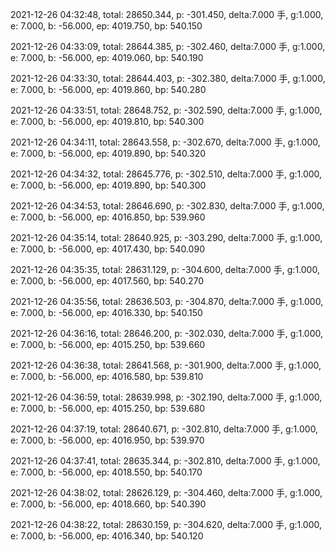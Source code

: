2021-12-26 04:32:48, total: 28650.344, p: -301.450, delta:7.000 手, g:1.000, e: 7.000, b: -56.000, ep: 4019.750, bp: 540.150

2021-12-26 04:33:09, total: 28644.385, p: -302.460, delta:7.000 手, g:1.000, e: 7.000, b: -56.000, ep: 4019.060, bp: 540.190

2021-12-26 04:33:30, total: 28644.403, p: -302.380, delta:7.000 手, g:1.000, e: 7.000, b: -56.000, ep: 4019.860, bp: 540.280

2021-12-26 04:33:51, total: 28648.752, p: -302.590, delta:7.000 手, g:1.000, e: 7.000, b: -56.000, ep: 4019.810, bp: 540.300

2021-12-26 04:34:11, total: 28643.558, p: -302.670, delta:7.000 手, g:1.000, e: 7.000, b: -56.000, ep: 4019.890, bp: 540.320

2021-12-26 04:34:32, total: 28645.776, p: -302.510, delta:7.000 手, g:1.000, e: 7.000, b: -56.000, ep: 4019.890, bp: 540.300

2021-12-26 04:34:53, total: 28646.690, p: -302.830, delta:7.000 手, g:1.000, e: 7.000, b: -56.000, ep: 4016.850, bp: 539.960

2021-12-26 04:35:14, total: 28640.925, p: -303.290, delta:7.000 手, g:1.000, e: 7.000, b: -56.000, ep: 4017.430, bp: 540.090

2021-12-26 04:35:35, total: 28631.129, p: -304.600, delta:7.000 手, g:1.000, e: 7.000, b: -56.000, ep: 4017.560, bp: 540.270

2021-12-26 04:35:56, total: 28636.503, p: -304.870, delta:7.000 手, g:1.000, e: 7.000, b: -56.000, ep: 4016.330, bp: 540.150

2021-12-26 04:36:16, total: 28646.200, p: -302.030, delta:7.000 手, g:1.000, e: 7.000, b: -56.000, ep: 4015.250, bp: 539.660

2021-12-26 04:36:38, total: 28641.568, p: -301.900, delta:7.000 手, g:1.000, e: 7.000, b: -56.000, ep: 4016.580, bp: 539.810

2021-12-26 04:36:59, total: 28639.998, p: -302.190, delta:7.000 手, g:1.000, e: 7.000, b: -56.000, ep: 4015.250, bp: 539.680

2021-12-26 04:37:19, total: 28640.671, p: -302.810, delta:7.000 手, g:1.000, e: 7.000, b: -56.000, ep: 4016.950, bp: 539.970

2021-12-26 04:37:41, total: 28635.344, p: -302.810, delta:7.000 手, g:1.000, e: 7.000, b: -56.000, ep: 4018.550, bp: 540.170

2021-12-26 04:38:02, total: 28626.129, p: -304.460, delta:7.000 手, g:1.000, e: 7.000, b: -56.000, ep: 4018.660, bp: 540.390

2021-12-26 04:38:22, total: 28630.159, p: -304.620, delta:7.000 手, g:1.000, e: 7.000, b: -56.000, ep: 4016.340, bp: 540.120